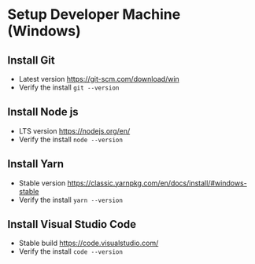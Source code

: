 # Setup Developer Machine (Windows)

## Install Git
* Latest version https://git-scm.com/download/win
* Verify the install `git --version`

## Install Node js
* LTS version https://nodejs.org/en/
* Verify the install `node --version`

## Install Yarn
* Stable version https://classic.yarnpkg.com/en/docs/install/#windows-stable
* Verify the install `yarn --version`

## Install Visual Studio Code
* Stable build https://code.visualstudio.com/
* Verify the install `code --version`